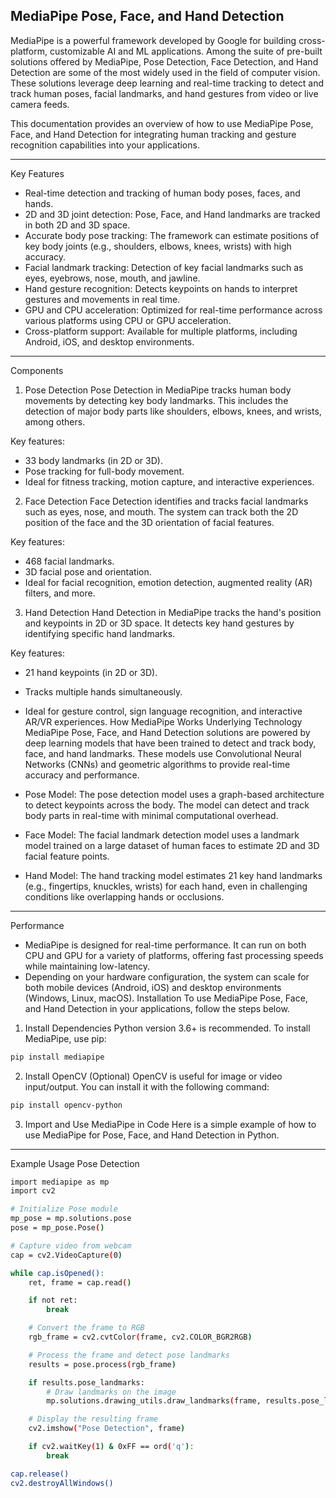 ## MediaPipe Pose, Face, and Hand Detection


MediaPipe is a powerful framework developed by Google for building cross-platform, customizable AI and ML applications. Among the suite of pre-built solutions offered by MediaPipe, Pose Detection, Face Detection, and Hand Detection are some of the most widely used in the field of computer vision. These solutions leverage deep learning and real-time tracking to detect and track human poses, facial landmarks, and hand gestures from video or live camera feeds.

This documentation provides an overview of how to use MediaPipe Pose, Face, and Hand Detection for integrating human tracking and gesture recognition capabilities into your applications.
___
Key Features
- Real-time detection and tracking of human body poses, faces, and hands.
- 2D and 3D joint detection: Pose, Face, and Hand landmarks are tracked in both 2D and 3D space.
- Accurate body pose tracking: The framework can estimate positions of key body joints (e.g., shoulders, elbows, knees, wrists) with high accuracy.
- Facial landmark tracking: Detection of key facial landmarks such as eyes, eyebrows, nose, mouth, and jawline.
- Hand gesture recognition: Detects keypoints on hands to interpret gestures and movements in real time.
- GPU and CPU acceleration: Optimized for real-time performance across various platforms using CPU or GPU acceleration.
- Cross-platform support: Available for multiple platforms, including Android, iOS, and desktop environments.
___
Components
1. Pose Detection
Pose Detection in MediaPipe tracks human body movements by detecting key body landmarks. This includes the detection of major body parts like shoulders, elbows, knees, and wrists, among others.

Key features:
- 33 body landmarks (in 2D or 3D).
- Pose tracking for full-body movement.
- Ideal for fitness tracking, motion capture, and interactive experiences.

2. Face Detection
Face Detection identifies and tracks facial landmarks such as eyes, nose, and mouth. The system can track both the 2D position of the face and the 3D orientation of facial features.

Key features:
- 468 facial landmarks.
- 3D facial pose and orientation.
- Ideal for facial recognition, emotion detection, augmented reality (AR) filters, and more.

3. Hand Detection
Hand Detection in MediaPipe tracks the hand's position and keypoints in 2D or 3D space. It detects key hand gestures by identifying specific hand landmarks.

Key features:
- 21 hand keypoints (in 2D or 3D).
- Tracks multiple hands simultaneously.
- Ideal for gesture control, sign language recognition, and interactive AR/VR experiences.
How MediaPipe Works
Underlying Technology
MediaPipe Pose, Face, and Hand Detection solutions are powered by deep learning models that have been trained to detect and track body, face, and hand landmarks. These models use Convolutional Neural Networks (CNNs) and geometric algorithms to provide real-time accuracy and performance.

- Pose Model: The pose detection model uses a graph-based architecture to detect keypoints across the body. The model can detect and track body parts in real-time with minimal computational overhead.

- Face Model: The facial landmark detection model uses a landmark model trained on a large dataset of human faces to estimate 2D and 3D facial feature points.

- Hand Model: The hand tracking model estimates 21 key hand landmarks (e.g., fingertips, knuckles, wrists) for each hand, even in challenging conditions like overlapping hands or occlusions.
___
Performance
- MediaPipe is designed for real-time performance. It can run on both CPU and GPU for a variety of platforms, offering fast processing speeds while maintaining low-latency.
- Depending on your hardware configuration, the system can scale for both mobile devices (Android, iOS) and desktop environments (Windows, Linux, macOS).
Installation
To use MediaPipe Pose, Face, and Hand Detection in your applications, follow the steps below.

1. Install Dependencies
Python version 3.6+ is recommended. To install MediaPipe, use pip:
```bash
pip install mediapipe
```
2. Install OpenCV (Optional)
OpenCV is useful for image or video input/output. You can install it with the following command:
```bash
pip install opencv-python
```
3. Import and Use MediaPipe in Code
Here is a simple example of how to use MediaPipe for Pose, Face, and Hand Detection in Python.
___
Example Usage
Pose Detection
```bash
import mediapipe as mp
import cv2

# Initialize Pose module
mp_pose = mp.solutions.pose
pose = mp_pose.Pose()

# Capture video from webcam
cap = cv2.VideoCapture(0)

while cap.isOpened():
    ret, frame = cap.read()

    if not ret:
        break

    # Convert the frame to RGB
    rgb_frame = cv2.cvtColor(frame, cv2.COLOR_BGR2RGB)

    # Process the frame and detect pose landmarks
    results = pose.process(rgb_frame)

    if results.pose_landmarks:
        # Draw landmarks on the image
        mp.solutions.drawing_utils.draw_landmarks(frame, results.pose_landmarks, mp_pose.POSE_CONNECTIONS)

    # Display the resulting frame
    cv2.imshow("Pose Detection", frame)

    if cv2.waitKey(1) & 0xFF == ord('q'):
        break

cap.release()
cv2.destroyAllWindows()
```
